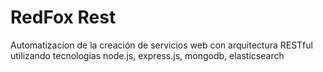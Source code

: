 # RedFox Rest
Automatizacion de la creación de servicios web con arquitectura RESTful utilizando tecnologias node.js, express.js, mongodb, elasticsearch
